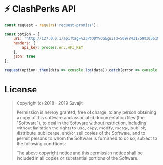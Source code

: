 # ⚡ ClashPerks API

```js
const request = require('request-promise');

const option = {
	uri: 'http://127.0.0.1/api?tag=%23PGQ0YVQG&guild=509784317598105619',
	headers: {
		api_key: process.env.API_KEY
	},
	json: true
};

request(option).then(data => console.log(data)).catch(error => console.error(error));
```

# License

> Copyright (c) 2018 - 2019 Suvajit
>
> Permission is hereby granted, free of charge, to any person obtaining a copy
> of this software and associated documentation files (the "Software"), to deal
> in the Software without restriction, including without limitation the rights
> to use, copy, modify, merge, publish, distribute, sublicense, and/or sell
> copies of the Software, and to permit persons to whom the Software is
> furnished to do so, subject to the following conditions:
>
> The above copyright notice and this permission notice shall be included in all
> copies or substantial portions of the Software.